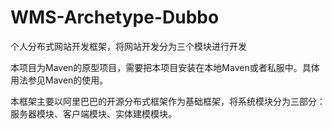 WMS-Archetype-Dubbo
===================

个人分布式网站开发框架，将网站开发分为三个模块进行开发


本项目为Maven的原型项目，需要把本项目安装在本地Maven或者私服中。具体用法参见Maven的使用。

本框架主要以阿里巴巴的开源分布式框架作为基础框架，将系统模块分为三部分：服务器模块、客户端模块、实体建模模块。


